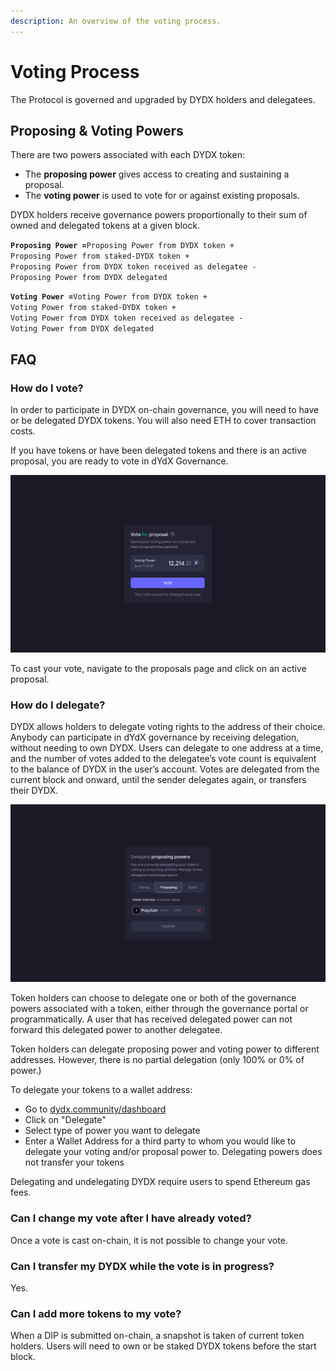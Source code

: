 ```yaml
---
description: An overview of the voting process.
---
```


# Voting Process

The Protocol is governed and upgraded by DYDX holders and delegatees.

## **Proposing & Voting Powers**

There are two powers associated with each DYDX token:

* The **proposing power** gives access to creating and sustaining a proposal.
* The **voting power** is used to vote for or against existing proposals.

DYDX holders receive governance powers proportionally to their sum of owned and delegated tokens at a given block.

**`Proposing Power =`**`Proposing Power from DYDX token + `\
`Proposing Power from staked-DYDX token + `\
`Proposing Power from DYDX token received as delegatee - `\
`Proposing Power from DYDX delegated`

**`Voting Power =`**`Voting Power from DYDX token + `\
`Voting Power from staked-DYDX token + `\
`Voting Power from DYDX token received as delegatee - `\
`Voting Power from DYDX delegated`

## FAQ

### How do I vote?

In order to participate in DYDX on-chain governance, you will need to have or be delegated DYDX tokens. You will also need ETH to cover transaction costs.

If you have tokens or have been delegated tokens and there is an active proposal, you are ready to vote in dYdX Governance.&#x20;

![Cast votes using your voting power](<../.gitbook/assets/image (87).png>)

To cast your vote, navigate to the proposals page and click on an active proposal.

### **How do I delegate?**

DYDX allows holders to delegate voting rights to the address of their choice. Anybody can participate in dYdX governance by receiving delegation, without needing to own DYDX. Users can delegate to one address at a time, and the number of votes added to the delegatee’s vote count is equivalent to the balance of DYDX in the user’s account. Votes are delegated from the current block and onward, until the sender delegates again, or transfers their DYDX.

![Delegate away your voting & proposing powers](<../.gitbook/assets/image (86).png>)

Token holders can choose to delegate one or both of the governance powers associated with a token, either through the governance portal or programmatically. A user that has received delegated power can not forward this delegated power to another delegatee.

Token holders can delegate proposing power and voting power to different addresses. However, there is no partial delegation (only 100% or 0% of power.)

To delegate your tokens to a wallet address:&#x20;

* Go to [dydx.community/dashboard](https://dydx.community/dashboard)
* Click on "Delegate"
* Select type of power you want to delegate
* Enter a Wallet Address for a third party to whom you would like to delegate your voting and/or proposal power to. Delegating powers does not transfer your tokens

Delegating and undelegating DYDX require users to spend Ethereum gas fees.

### Can I change my vote after I have already voted?

Once a vote is cast on-chain, it is not possible to change your vote.

### Can I transfer my DYDX while the vote is in progress?

Yes.

### Can I add more tokens to my vote?

When a DIP is submitted on-chain, a snapshot is taken of current token holders. Users will need to own or be staked DYDX tokens before the start block.
